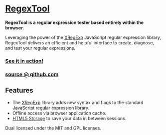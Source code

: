 # [RegexTool][demo]

**RegexTool is a regular expression tester based entirely within the browser.**

Leveraging the power of the [XRegExp][] JavaScript regular expression library,
RegexTool delivers an efficient and helpful interface to create, diagnose, and
test your regular expressions.

### [See it in action!][demo]
### [source @ github.com][source]

## Features

* The [XRegExp][] library adds new syntax and flags to the standard JavaScript
  regular expression library.
* Offline access via browser application cache.
* [HTML5 Storage](http://www.html5rocks.com/en/features/storage) to save your
  data in between sessions.

Dual licensed under the MIT and GPL licenses.

[XRegExp]: http://xregexp.com
[demo]: http://wafflesnatcha.github.com/RegexTool
[source]: http://github.com/wafflesnatcha/RegexTool
